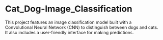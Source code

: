 # Cat_Dog-Image_Classification
This project features an image classification model built with a Convolutional Neural Network (CNN) to distinguish between dogs and cats. It also includes a user-friendly interface for making predictions.
